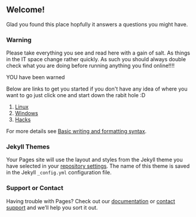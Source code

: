## Welcome!

Glad you found this place hopfully it answers a questions you might have. 



### Warning

Please take everything you see and read here with a gain of salt. As things in the IT space change rather quickly. As such you should always double check what you are doing before running anything you find online!!!!

YOU have been warned

Below are links to get you started if you don't have any idea of where you want to go just click one and start down the rabit hole :D

1. [Linux](/docs/linux.md) 
2. [Windows](/docs/windows.md)
3. [Hacks](/docs/hacks.md)


For more details see [Basic writing and formatting syntax](https://docs.github.com/en/github/writing-on-github/getting-started-with-writing-and-formatting-on-github/basic-writing-and-formatting-syntax).

### Jekyll Themes

Your Pages site will use the layout and styles from the Jekyll theme you have selected in your [repository settings](https://github.com/Austyn-Browning/austyn-browning.github.io/settings/pages). The name of this theme is saved in the Jekyll `_config.yml` configuration file.

### Support or Contact

Having trouble with Pages? Check out our [documentation](https://docs.github.com/categories/github-pages-basics/) or [contact support](https://support.github.com/contact) and we’ll help you sort it out.
